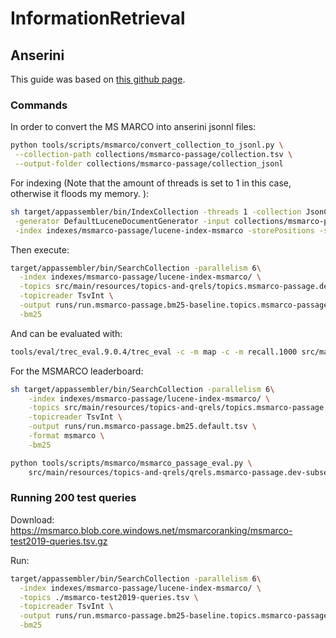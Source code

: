 # InformationRetrieval
## Anserini

This guide was based on [this github page](https://github.com/castorini/anserini/blob/master/docs/experiments-msmarco-passage.md). 

### Commands

In order to convert the MS MARCO into anserini jsonnl files:

```bash
python tools/scripts/msmarco/convert_collection_to_jsonl.py \
 --collection-path collections/msmarco-passage/collection.tsv \
 --output-folder collections/msmarco-passage/collection_jsonl
```

For indexing (Note that the amount of threads is set to 1 in this case, otherwise it floods my memory. 
):

```bash
sh target/appassembler/bin/IndexCollection -threads 1 -collection JsonCollection \
 -generator DefaultLuceneDocumentGenerator -input collections/msmarco-passage/collection_jsonl \
 -index indexes/msmarco-passage/lucene-index-msmarco -storePositions -storeDocvectors -storeRaw 
```

Then execute:

```bash
target/appassembler/bin/SearchCollection -parallelism 6\
  -index indexes/msmarco-passage/lucene-index-msmarco/ \
  -topics src/main/resources/topics-and-qrels/topics.msmarco-passage.dev-subset.txt \
  -topicreader TsvInt \
  -output runs/run.msmarco-passage.bm25-baseline.topics.msmarco-passage.dev-subset.txt \
  -bm25
```

And can be evaluated with:

```bash
tools/eval/trec_eval.9.0.4/trec_eval -c -m map -c -m recall.1000 src/main/resources/topics-and-qrels/qrels.msmarco-passage.dev-subset.txt runs/run.msmarco-passage.bm25-baseline.topics.msmarco-passage.dev-subset.txt
```
 
For the MSMARCO leaderboard:

```bash
sh target/appassembler/bin/SearchCollection -parallelism 6\
    -index indexes/msmarco-passage/lucene-index-msmarco/ \
    -topics src/main/resources/topics-and-qrels/topics.msmarco-passage.dev-subset.txt \
    -topicreader TsvInt \
    -output runs/run.msmarco-passage.bm25.default.tsv \
    -format msmarco \
    -bm25
```

```bash
python tools/scripts/msmarco/msmarco_passage_eval.py \
    src/main/resources/topics-and-qrels/qrels.msmarco-passage.dev-subset.txt runs/run.msmarco-passage.bm25.default.tsv
```

### Running 200 test queries
Download: https://msmarco.blob.core.windows.net/msmarcoranking/msmarco-test2019-queries.tsv.gz

Run: 
```bash
target/appassembler/bin/SearchCollection -parallelism 6\
  -index indexes/msmarco-passage/lucene-index-msmarco/ \
  -topics ./msmarco-test2019-queries.tsv \
  -topicreader TsvInt \
  -output runs/run.msmarco-passage.bm25-baseline.topics.msmarco-passage.dev-subset.txt \
  -bm25
```


